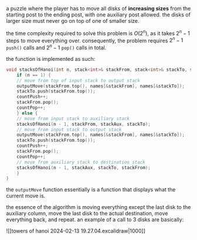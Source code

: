 a puzzle where the player has to move all disks of **increasing sizes** from the starting post to the ending post, with one auxiliary post allowed. the disks of larger size must never go on top of one of smaller size. 

the time complexity required to solve this problem is $O(2^n)$, as it takes $2^{n}-1$ steps to move everything over. consequently, the problem requires $2^{n} - 1$ `push()` calls and $2^{n}-1$ `pop()` calls in total. 

the function is implemented as such: 

```cpp
void stacksOfHanoi(int n, stack<int>& stackFrom, stack<int>& stackTo, stack<int>& stackAux) {
	if (n == 1) {  
	// move from top of input stack to output stack
	outputMove(stackFrom.top(), names[&stackFrom], names[&stackTo]);  
	stackTo.push(stackFrom.top()); 
	countPush++;  
	stackFrom.pop(); 
	countPop++;  
	} else {
	// move from input stack to auxiliary stack  
	stacksOfHanoi(n - 1, stackFrom, stackAux, stackTo);  
	// move from input stack to output stack
	outputMove(stackFrom.top(), names[&stackFrom], names[&stackTo]);  
	stackTo.push(stackFrom.top());
	countPush++;  
	stackFrom.pop();
	countPop++;
	// move from auxiliary stack to destination stack  
	stacksOfHanoi(n - 1, stackAux, stackTo, stackFrom);  
	}  
}
```

the `outputMove` function essentially is a function that displays what the current move is. 

the essence of the algorithm is moving everything except the last disk to the auxiliary column, move the last disk to the actual destination, move everything back, and repeat. an example of a call to 3 disks are basically:

![[towers of hanoi 2024-02-13 19.27.04.excalidraw|1000]]

